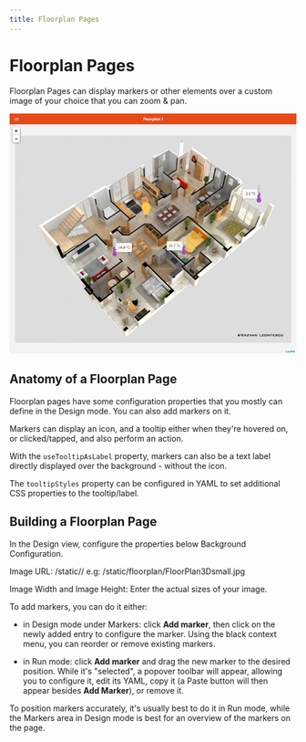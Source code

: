 ```yaml
---
title: Floorplan Pages
---
```


# Floorplan Pages

Floorplan Pages can display markers or other elements over a custom image of your choice that you can zoom & pan.

![Floorplan Example](./images/floorplan_example.png)

## Anatomy of a Floorplan Page

Floorplan pages have some configuration properties that you mostly can define in the Design mode.
You can also add markers on it.

Markers can display an icon, and a tooltip either when they're hovered on, or clicked/tapped, and also perform an action.

With the `useTooltipAsLabel` property, markers can also be a text label directly displayed over the background - without the icon.

The `tooltipStyles` property can be configured in YAML to set additional CSS properties to the tooltip/label.

## Building a Floorplan Page

In the Design view, configure the properties below Background Configuration.

Image URL:
  /static/<your directory>/<your image file>
    e.g: /static/floorplan/FloorPlan3Dsmall.jpg
  
Image Width and Image Height:
  Enter the actual sizes of your image.

To add markers, you can do it either:

- in Design mode under Markers: click **Add marker**, then click on the newly added entry to configure the marker.
Using the black context menu, you can reorder or remove existing markers.

- in Run mode: click **Add marker** and drag the new marker to the desired position.
While it's "selected", a popover toolbar will appear, allowing you to configure it, edit its YAML, copy it (a Paste button will then appear besides **Add Marker**), or remove it.

To position markers accurately, it's usually best to do it in Run mode, while the Markers area in Design mode is best for an overview of the markers on the page.
